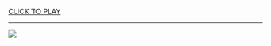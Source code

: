 
<a href="https://premium76.site?title=unblock_games_1v1_lol&ref=13M">CLICK TO PLAY</a></h3>
<hr>

<a href="https://premium76.site?title=unblock_games_1v1_lol&ref=13M"><img src="https://clearcache.store/games.png"></a>


